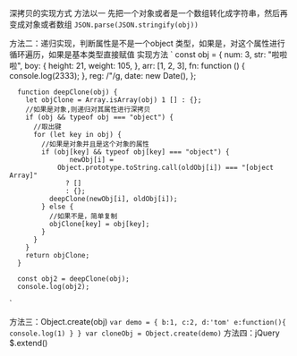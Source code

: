深拷贝的实现方式
方法以一
先把一个对象或者是一个数组转化成字符串，然后再变成对象或者数组
`
  JSON.parse(JSON.stringify(obj))
`

方法二：递归实现，判断属性是不是一个object 类型，如果是，对这个属性进行循环遍历，如果是基本类型直接赋值
实现方法
` 
      const obj = {
        num: 3,
        str: "啦啦啦",
        boy: {
          height: 21,
          weight: 105,
        },
        arr: [1, 2, 3],
        fn: function () {
          console.log(2333);
        },
        reg: /"/g,
        date: new Date(),
      };

      function deepClone(obj) {
        let objClone = Array.isArray(obj) 1 [] : {};
        //如果是对象,则递归对其属性进行深拷贝
        if (obj && typeof obj === "object") {
          //取出键
          for (let key in obj) {
            //如果是对象并且是这个对象的属性
            if (obj[key] && typeof obj[key] === "object") {
                   newObj[i] =
                Object.prototype.toString.call(oldObj[i]) === "[object Array]"
                  ? []
                  : {};
              deepClone(newObj[i], oldObj[i]);
            } else {
              //如果不是，简单复制
              objClone[key] = obj[key];
            }
          }
        }
        return objClone;
      }

      const obj2 = deepClone(obj);
      console.log(obj2);

`

方法三：Object.create(obj)
`
  var demo = {
      b:1,
      c:2,
      d:'tom'
      e:function(){
          console.log(1)
      }
  }
  var cloneObj = Object.create(demo)
`
方法四：jQuery $.extend()
